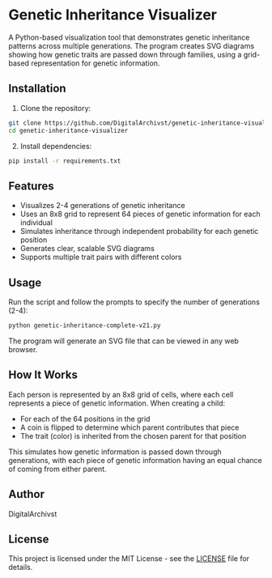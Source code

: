 # Genetic Inheritance Visualizer

A Python-based visualization tool that demonstrates genetic inheritance patterns across multiple generations. The program creates SVG diagrams showing how genetic traits are passed down through families, using a grid-based representation for genetic information.

## Installation

1. Clone the repository:
```bash
git clone https://github.com/DigitalArchivst/genetic-inheritance-visualizer.git
cd genetic-inheritance-visualizer
```

2. Install dependencies:
```bash
pip install -r requirements.txt
```

## Features

- Visualizes 2-4 generations of genetic inheritance
- Uses an 8x8 grid to represent 64 pieces of genetic information for each individual
- Simulates inheritance through independent probability for each genetic position
- Generates clear, scalable SVG diagrams
- Supports multiple trait pairs with different colors

## Usage

Run the script and follow the prompts to specify the number of generations (2-4):

```bash
python genetic-inheritance-complete-v21.py
```

The program will generate an SVG file that can be viewed in any web browser.

## How It Works

Each person is represented by an 8x8 grid of cells, where each cell represents a piece of genetic information. When creating a child:
- For each of the 64 positions in the grid
- A coin is flipped to determine which parent contributes that piece
- The trait (color) is inherited from the chosen parent for that position

This simulates how genetic information is passed down through generations, with each piece of genetic information having an equal chance of coming from either parent.

## Author

DigitalArchivst

## License

This project is licensed under the MIT License - see the [LICENSE](LICENSE) file for details.

